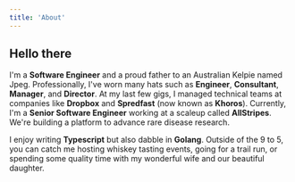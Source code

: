 ```yaml
---
title: 'About'
---
```


## Hello there

I'm a **Software Engineer** and a proud father to an Australian Kelpie named Jpeg. Professionally, I've worn many hats such as **Engineer**, **Consultant**, **Manager**, and **Director**. At my last few gigs, I managed technical teams at companies like **Dropbox** and **Spredfast** (now known as **Khoros**). Currently, I'm a **Senior Software Engineer** working at a scaleup called **AllStripes**. We're building a platform to advance rare disease research.

I enjoy writing **Typescript** but also dabble in **Golang**. Outside of the 9 to 5, you can catch me hosting whiskey tasting events, going for a trail run, or spending some quality time with my wonderful wife and our beautiful daughter.

